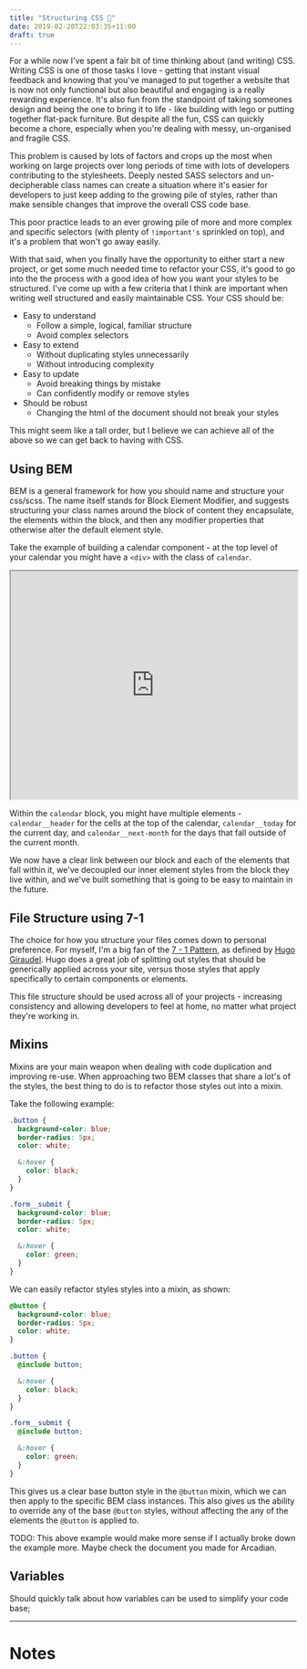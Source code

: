 ```yaml
---
title: "Structuring CSS 🚧"
date: 2019-02-20T22:03:35+11:00
draft: true
---
```


For a while now I've spent a fair bit of time thinking about (and writing) CSS. Writing CSS is one of those tasks I love - getting that instant visual feedback and knowing that you've managed to put together a website that is now not only functional but also beautiful and engaging is a really rewarding experience. It's also fun from the standpoint of taking someones design and being the one to bring it to life - like building with lego or putting together flat-pack furniture. But despite all the fun, CSS can quickly become a chore, especially when you're dealing with messy, un-organised and fragile CSS.

<!--more-->

This problem is caused by lots of factors and crops up the most when working on large projects over long periods of time with lots of developers contributing to the stylesheets. Deeply nested SASS selectors and un-decipherable class names can create a situation where it's easier for developers to just keep adding to the growing pile of styles, rather than make sensible changes that improve the overall CSS code base.

This poor practice leads to an ever growing pile of more and more complex and specific selectors (with plenty of `!important's` sprinkled on top), and it's a problem that won't go away easily.

With that said, when you finally have the opportunity to either start a new project, or get some much needed time to refactor your CSS, it's good to go into the the process with a good idea of how you want your styles to be structured. I've come up with a few criteria that I think are important when writing well structured and easily maintainable CSS. Your CSS should be:

- Easy to understand
  - Follow a simple, logical, familiar structure
  - Avoid complex selectors
- Easy to extend
  - Without duplicating styles unnecessarily
  - Without introducing complexity
- Easy to update
  - Avoid breaking things by mistake
  - Can confidently modify or remove styles
- Should be robust
  - Changing the html of the document should not break your styles

This might seem like a tall order, but I believe we can achieve all of the above so we can get back to having with CSS.

## Using BEM

BEM is a general framework for how you should name and structure your css/scss. The name itself stands for Block Element Modifier, and suggests structuring your class names around the block of content they encapsulate, the elements within the block, and then any modifier properties that otherwise alter the default element style.

Take the example of building a calendar component - at the top level of your calendar you might have a `<div>` with the class of `calendar`.

<iframe width="100%" height="400px" class="iframe" src="https://codepen.io/SeanG7/pen/gOORjPb"></iframe>

Within the `calendar` block, you might have multiple elements - `calendar__header` for the cells at the top of the calendar, `calendar__today` for the current day, and `calendar__next-month` for the days that fall outside of the current month.

We now have a clear link between our block and each of the elements that fall within it, we've decoupled our inner element styles from the block they live within, and we've built something that is going to be easy to maintain in the future.

## File Structure using 7-1

The choice for how you structure your files comes down to personal preference. For myself, I'm a big fan of the [7 - 1 Pattern](https://sass-guidelin.es/#the-7-1-pattern), as defined by [Hugo Giraudel](https://hugogiraudel.com/). Hugo does a great job of splitting out styles that should be generically applied across your site, versus those styles that apply specifically to certain components or elements. 

This file structure should be used across all of your projects - increasing consistency and allowing developers to feel at home, no matter what project they're working in.

## Mixins

Mixins are your main weapon when dealing with code duplication and improving re-use. When approaching two BEM classes that share a lot's of the styles, the best thing to do is to refactor those styles out into a mixin.

Take the following example:

```css
.button {
  background-color: blue;
  border-radius: 5px;
  color: white;

  &:hover {
    color: black;
  }
}

.form__submit {
  background-color: blue;
  border-radius: 5px;
  color: white;

  &:hover {
    color: green;
  }
}
```

We can easily refactor styles styles into a mixin, as shown:

```scss
@button {
  background-color: blue;
  border-radius: 5px;
  color: white;
}

.button {
  @include button;

  &:hover {
    color: black;
  }
}

.form__submit {
  @include button;

  &:hover {
    color: green;
  }
}

```

This gives us a clear base button style in the `@button` mixin, which we can then apply to the specific BEM class instances. This also gives us the ability to override any of the base `@button` styles, without affecting the any of the elements the `@button` is applied to.

TODO: This above example would make more sense if I actually broke down the example more. Maybe check the document you made for Arcadian.

## Variables

Should quickly talk about how variables can be used to simplify your code base;

--------------

# Notes
